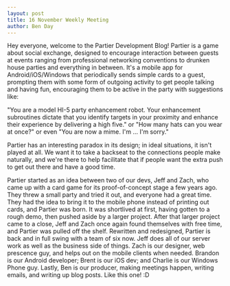 ```yaml
---
layout: post
title: 16 November Weekly Meeting
author: Ben Day
---
```


Hey everyone, welcome to the Partier Development Blog! Partier is a game about social exchange, designed to encourage interaction between guests at events ranging from professional networking conventions to drunken house parties and everything in between. It's a mobile app for Android/iOS/Windows that periodically sends simple cards to a guest, prompting them with some form of outgoing activity to get people talking and having fun, encouraging them to be active in the party with suggestions like:

"You are a model HI-5 party enhancement robot. Your enhancement subroutines dictate that you identify targets in your proximity and enhance their experience by delivering a high five."
or
"How many hats can you wear at once?"
or even
"You are now a mime. I'm ... I'm sorry."

Partier has an interesting paradox in its design; in ideal situations, it isn't played at all. We want it to take a backseat to the connections people make naturally, and we're there to help facilitate that if people want the extra push to get out there and have a good time.

Partier started as an idea between two of our devs, Jeff and Zach, who came up with a card game for its proof-of-concept stage a few years ago. They threw a small party and tried it out, and everyone had a great time. They had the idea to bring it to the mobile phone instead of printing out cards, and Partier was born. It was shortlived at first, having gotten to a rough demo, then pushed aside by a larger project. After that larger project came to a close, Jeff and Zach once again found themselves with free time, and Partier was pulled off the shelf. Rewritten and redesigned, Partier is back and in full swing with a team of six now. Jeff does all of our server work as well as the business side of things. Zach is our designer, web prescence guy, and helps out on the mobile clients when needed. Brandon is our Android developer; Brent is our iOS dev; and Charlie is our Windows Phone guy. Lastly, Ben is our producer, making meetings happen, writing emails, and writing up blog posts. Like this one! :D


